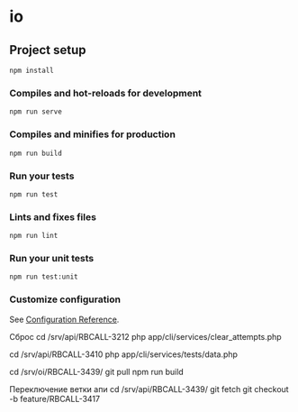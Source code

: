 # io

## Project setup
```
npm install
```

### Compiles and hot-reloads for development
```
npm run serve
```

### Compiles and minifies for production
```
npm run build
```

### Run your tests
```
npm run test
```

### Lints and fixes files
```
npm run lint
```

### Run your unit tests
```
npm run test:unit
```

### Customize configuration
See [Configuration Reference](https://cli.vuejs.org/config/).

Сброс 
cd /srv/api/RBCALL-3212
php app/cli/services/clear_attempts.php

cd /srv/api/RBCALL-3410
php app/cli/services/tests/data.php

cd /srv/oi/RBCALL-3439/
git pull
npm run build

Переключение ветки апи
cd /srv/api/RBCALL-3439/
git fetch
git checkout -b feature/RBCALL-3417
